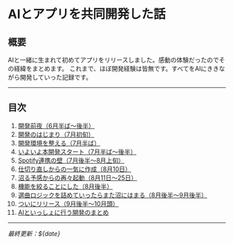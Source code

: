 # AIとアプリを共同開発した話

## 概要
AIと一緒に生まれて初めてアプリをリリースしました。感動の体験だったのでその経緯をまとめます。
これまで、ほぼ開発経験は皆無です。すべてをAIにききながら開発していった記録です。

---

## 目次

1. [開発前夜（6月半ば～後半）](./triw-dev-history/01_zenya.md)
2. [開発のはじまり（7月初旬）](./triw-dev-history/02_1st_dev.md)
3. [開発環境を整える（7月半ば）](./triw-dev-history/03_devenv.md)
4. [いよいよ本開発スタート（7月半ば～後半）](./triw-dev-history/04_dev1.md)
5. [Spotify連携の壁（7月後半～8月上旬）](./triw-dev-history/05_dev2.md)
6. [仕切り直しからの一気に作成（8月10日）](./triw-dev-history/06_dev3.md)
7. [沼る予感からの再々起動（8月11日～25日）](./triw-dev-history/07_dev4.md)
8. [機能を絞ることにした（8月後半）](./triw-dev-history/08_dev5.md)
9. [選曲ロジックを詰めていったらまた沼にはまる（8月後半～9月後半）](./triw-dev-history/09_dev6.md)
10. [ついにリリース（9月後半～10月頭）](./triw-dev-history/10_dev7.md)
11. [AIといっしょに行う開発のまとめ](./triw-dev-history/20_matome.md)

---




*最終更新：${date}*

